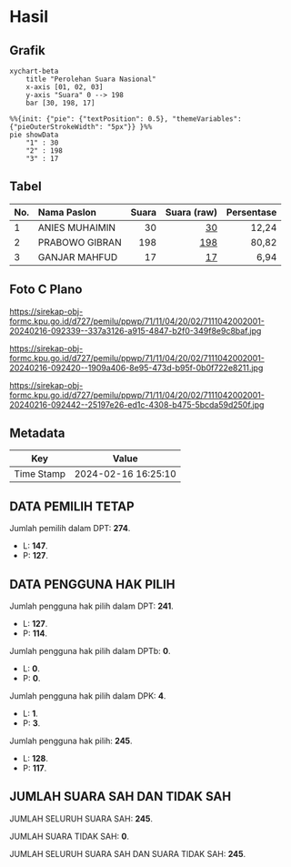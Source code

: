 # Hasil

## Grafik

```mermaid
xychart-beta
    title "Perolehan Suara Nasional"
    x-axis [01, 02, 03]
    y-axis "Suara" 0 --> 198
    bar [30, 198, 17]
```

```mermaid
%%{init: {"pie": {"textPosition": 0.5}, "themeVariables": {"pieOuterStrokeWidth": "5px"}} }%%
pie showData
    "1" : 30
    "2" : 198
    "3" : 17
```

## Tabel

| No. | Nama Paslon    | Suara | Suara (raw) | Persentase |
|:--- |:-------------- | -----:| -----------:| ----------:|
| 1   | ANIES MUHAIMIN | 30    | [30][p-1]   | 12,24      |
| 2   | PRABOWO GIBRAN | 198   | [198][p-2]  | 80,82      |
| 3   | GANJAR MAHFUD  | 17    | [17][p-3]   | 6,94       |


[p-1]: https://github.com/gigit-pemilu/pemilu-2024/blob/main/pilpres/hitung-suara/sub/71-sulawesi-utara/sub/11-bolaang-mongondow-selatan/sub/04-pinolosian-tengah/sub/2002-adow/sub/001-tps/sub/paslon-1.txt
[p-2]: https://github.com/gigit-pemilu/pemilu-2024/blob/main/pilpres/hitung-suara/sub/71-sulawesi-utara/sub/11-bolaang-mongondow-selatan/sub/04-pinolosian-tengah/sub/2002-adow/sub/001-tps/sub/paslon-2.txt
[p-3]: https://github.com/gigit-pemilu/pemilu-2024/blob/main/pilpres/hitung-suara/sub/71-sulawesi-utara/sub/11-bolaang-mongondow-selatan/sub/04-pinolosian-tengah/sub/2002-adow/sub/001-tps/sub/paslon-3.txt

## Foto C Plano

https://sirekap-obj-formc.kpu.go.id/d727/pemilu/ppwp/71/11/04/20/02/7111042002001-20240216-092339--337a3126-a915-4847-b2f0-349f8e9c8baf.jpg

https://sirekap-obj-formc.kpu.go.id/d727/pemilu/ppwp/71/11/04/20/02/7111042002001-20240216-092420--1909a406-8e95-473d-b95f-0b0f722e8211.jpg

https://sirekap-obj-formc.kpu.go.id/d727/pemilu/ppwp/71/11/04/20/02/7111042002001-20240216-092442--25197e26-ed1c-4308-b475-5bcda59d250f.jpg


## Metadata

| Key        | Value               |
| ---------- | ------------------- |
| Time Stamp | 2024-02-16 16:25:10 |


## DATA PEMILIH TETAP

Jumlah pemilih dalam DPT: **274**.
 * L: **147**.
 * P: **127**.

## DATA PENGGUNA HAK PILIH

Jumlah pengguna hak pilih dalam DPT: **241**.
 * L: **127**.
 * P: **114**.

Jumlah pengguna hak pilih dalam DPTb: **0**.
 * L: **0**.
 * P: **0**.

Jumlah pengguna hak pilih dalam DPK: **4**.
 * L: **1**.
 * P: **3**.

Jumlah pengguna hak pilih: **245**.
 * L: **128**.
 * P: **117**.

## JUMLAH SUARA SAH DAN TIDAK SAH

JUMLAH SELURUH SUARA SAH: **245**.

JUMLAH SUARA TIDAK SAH: **0**.

JUMLAH SELURUH SUARA SAH DAN SUARA TIDAK SAH: **245**.


